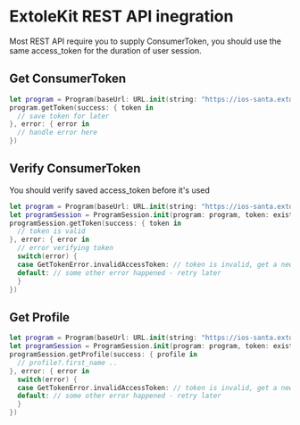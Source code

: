 # ExtoleKit REST API inegration

Most REST API require you to supply ConsumerToken,
you should use the same access_token for the duration of user session.

## Get ConsumerToken

```swift
let program = Program(baseUrl: URL.init(string: "https://ios-santa.extole.io")!)
program.getToken(success: { token in
  // save token for later
}, error: { error in
  // handle error here
})

```

## Verify ConsumerToken
You should verify saved access_token before it's used

```swift
let program = Program(baseUrl: URL.init(string: "https://ios-santa.extole.io")!)
let programSession = ProgramSession.init(program: program, token: existingToken)
programSession.getToken(success: { token in
  // token is valid
}, error: { error in
  // error verifying token
  switch(error) {
  case GetTokenError.invalidAccessToken: // token is invalid, get a new token 
  default: // some other error happened - retry later
  }
})

```

## Get Profile
```swift
let program = Program(baseUrl: URL.init(string: "https://ios-santa.extole.io")!)
let programSession = ProgramSession.init(program: program, token: existingToken)
programSession.getProfile(success: { profile in
  // profile?.first_name ..
}, error: { error in
  switch(error) {
  case GetTokenError.invalidAccessToken: // token is invalid, get a new token 
  default: // some other error happened - retry later
  }
})
```
